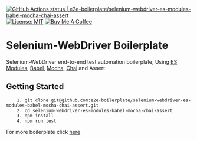 [![GitHub Actions status | e2e-boilerplate/selenium-webdriver-es-modules-babel-mocha-chai-assert](https://github.com/e2e-boilerplate/selenium-webdriver-es-modules-babel-mocha-chai-assert/workflows/selenium-webdriver-es-modules-babel-mocha-chai-assert/badge.svg)](https://github.com/e2e-boilerplate/selenium-webdriver-es-modules-babel-mocha-chai-assert/actions?workflow=selenium-webdriver-es-modules-babel-mocha-chai-assert) [![License: MIT](https://img.shields.io/badge/License-MIT-yellow.svg)](https://opensource.org/licenses/MIT) [![Buy Me A Coffee](https://img.shields.io/badge/buy-me%20coffee-orange)](https://www.buymeacoffee.com/xgirma)
    
# Selenium-WebDriver Boilerplate
    
Selenium-WebDriver end-to-end test automation boilerplate, Using [ES Modules](https://hacks.mozilla.org/2018/03/es-modules-a-cartoon-deep-dive/), [Babel](https://babeljs.io), [Mocha](https://mochajs.org), [Chai](https://www.chaijs.com) and Assert.
    
## Getting Started
    	1. git clone git@github.com:e2e-boilerplate/selenium-webdriver-es-modules-babel-mocha-chai-assert.git
    	2. cd selenium-webdriver-es-modules-babel-mocha-chai-assert
    	3. npm install
    	4. npm run test
        
    
For more boilerplate click [here](https://github.com/e2e-boilerplate/utils/blob/master/docs/implemented.md)
